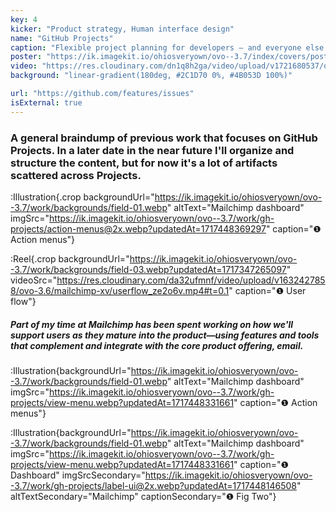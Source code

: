 ```yaml
---
key: 4
kicker: "Product strategy, Human interface design"
name: "GitHub Projects"
caption: "Flexible project planning for developers – and everyone else."
poster: "https://ik.imagekit.io/ohiosveryown/ovo--3.7/index/covers/poster__ghp3@3x.webp?updatedAt=1716577827769"
video: "https://res.cloudinary.com/dn1q8h2ga/video/upload/v1721680537/ovo-3.7/gh-projects/gh-projects_llnfmf.mp4"
background: "linear-gradient(180deg, #2C1D70 0%, #4B053D 100%)"

url: "https://github.com/features/issues"
isExternal: true
---
```


### A general braindump of previous work that focuses on GitHub Projects. In a later date in the near future I'll organize and structure the content, but for now it's a lot of artifacts scattered across Projects.

:Illustration{.crop backgroundUrl="https://ik.imagekit.io/ohiosveryown/ovo--3.7/work/backgrounds/field-01.webp" altText="Mailchimp dashboard" imgSrc="https://ik.imagekit.io/ohiosveryown/ovo--3.7/work/gh-projects/action-menus@2x.webp?updatedAt=1717448369297" caption="❶ Action menus"}

:Reel{.crop backgroundUrl="https://ik.imagekit.io/ohiosveryown/ovo--3.7/work/backgrounds/field-03.webp?updatedAt=1717347265097" videoSrc="https://res.cloudinary.com/da32ufmnf/video/upload/v1632427858/ovo-3.6/mailchimp-xv/userflow_ze2o6v.mp4#t=0.1" caption="❶ User flow"}

##### Part of my time at Mailchimp has been spent working on how we'll support users as they mature into the product—using features and tools that complement and integrate with the core product offering, email.

:Illustration{backgroundUrl="https://ik.imagekit.io/ohiosveryown/ovo--3.7/work/backgrounds/field-01.webp" altText="Mailchimp dashboard" imgSrc="https://ik.imagekit.io/ohiosveryown/ovo--3.7/work/gh-projects/view-menu.webp?updatedAt=1717448331661" caption="❶ Action menus"}

:Illustration{backgroundUrl="https://ik.imagekit.io/ohiosveryown/ovo--3.7/work/backgrounds/field-01.webp" altText="Mailchimp dashboard" imgSrc="https://ik.imagekit.io/ohiosveryown/ovo--3.7/work/gh-projects/view-menu.webp?updatedAt=1717448331661" caption="❶ Dashboard" imgSrcSecondary="https://ik.imagekit.io/ohiosveryown/ovo--3.7/work/gh-projects/label-ui@2x.webp?updatedAt=1717448146508" altTextSecondary="Mailchimp" captionSecondary="❶ Fig Two"}
